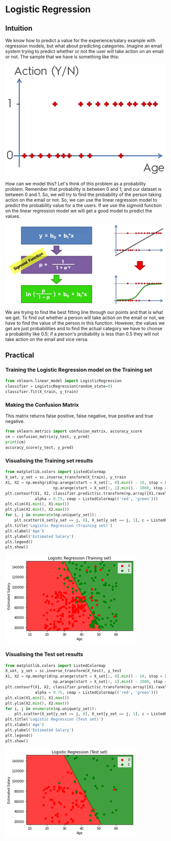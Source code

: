 # Logistic Regression

## Intuition

We know how to predict a value for the experience/salary example with regression models, but what about predicting categories. Imagine an email system trying to predict whether or not the user will take action on an email or not. The sample that we have is something like this:

![chart](chart-min.PNG)

How can we model this? Let's think of this problem as a probability problem. Remember that probability is between 0 and 1; and our dataset is between 0 and 1. So, we will try to find the probability of the person taking action on the email or not. So, we can use the linear regression model to predict the probability value for a the users.
If we use the sigmoid function on the linear regression model we will get a good model to predict the values.

![chart2](chart2-min.PNG)

We are trying to find the best fitting line through our points and that is what we get.
To find out whether a person will take action on the email or not, we have to find the value of the person in this function. However, the values we get are just probabilities and to find the actual category we have to choose a probability like 0.5; if a person's probability is less than 0.5 they will not take action on the email and vice versa.

## Practical

### Training the Logistic Regression model on the Training set

```python
from sklearn.linear_model import LogisticRegression
classifier = LogisticRegression(random_state=0)
classifier.fit(X_train, y_train)
```

### Making the Confusion Matrix

This matrix returns false positive, false negative, true positive and true negative.

```python
from sklearn.metrics import confusion_matrix, accuracy_score
cm = confusion_matrix(y_test, y_pred)
print(cm)
accuracy_score(y_test, y_pred)
```

### Visualising the Training set results

```python
from matplotlib.colors import ListedColormap
X_set, y_set = sc.inverse_transform(X_train), y_train
X1, X2 = np.meshgrid(np.arange(start = X_set[:, 0].min() - 10, stop = X_set[:, 0].max() + 10, step = 0.25),
                     np.arange(start = X_set[:, 1].min() - 1000, stop = X_set[:, 1].max() + 1000, step = 0.25))
plt.contourf(X1, X2, classifier.predict(sc.transform(np.array([X1.ravel(), X2.ravel()]).T)).reshape(X1.shape),
             alpha = 0.75, cmap = ListedColormap(('red', 'green')))
plt.xlim(X1.min(), X1.max())
plt.ylim(X2.min(), X2.max())
for i, j in enumerate(np.unique(y_set)):
    plt.scatter(X_set[y_set == j, 0], X_set[y_set == j, 1], c = ListedColormap(('red', 'green'))(i), label = j)
plt.title('Logistic Regression (Training set)')
plt.xlabel('Age')
plt.ylabel('Estimated Salary')
plt.legend()
plt.show()
```

![train-vis](train-vis.png)

### Visualising the Test set results

```python
from matplotlib.colors import ListedColormap
X_set, y_set = sc.inverse_transform(X_test), y_test
X1, X2 = np.meshgrid(np.arange(start = X_set[:, 0].min() - 10, stop = X_set[:, 0].max() + 10, step = 0.25),
                     np.arange(start = X_set[:, 1].min() - 1000, stop = X_set[:, 1].max() + 1000, step = 0.25))
plt.contourf(X1, X2, classifier.predict(sc.transform(np.array([X1.ravel(), X2.ravel()]).T)).reshape(X1.shape),
             alpha = 0.75, cmap = ListedColormap(('red', 'green')))
plt.xlim(X1.min(), X1.max())
plt.ylim(X2.min(), X2.max())
for i, j in enumerate(np.unique(y_set)):
    plt.scatter(X_set[y_set == j, 0], X_set[y_set == j, 1], c = ListedColormap(('red', 'green'))(i), label = j)
plt.title('Logistic Regression (Test set)')
plt.xlabel('Age')
plt.ylabel('Estimated Salary')
plt.legend()
plt.show()
```

![test-vis](test-vis.png)